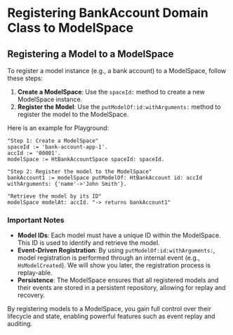 # Registering BankAccount Domain Class to ModelSpace

## Registering a Model to a ModelSpace

To register a model instance (e.g., a bank account) to a ModelSpace, follow these steps:

1. **Create a ModelSpace**: Use the `spaceId:` method to create a new ModelSpace instance.
2. **Register the Model**: Use the `putModelOf:id:withArguments:` method to register the model to the ModelSpace.

Here is an example for Playground:

```Smalltalk
"Step 1: Create a ModelSpace"
spaceId := 'bank-account-app-1'.
accId := '00001'.
modelSpace := HtBankAccountSpace spaceId: spaceId.

"Step 2: Register the model to the ModelSpace"
bankAccount1 := modelSpace putModelOf: HtBankAccount id: accId withArguments: {'name'->'John Smith'}.

"Retrieve the model by its ID"
modelSpace modelAt: accId. "-> returns bankAccount1"
```

### Important Notes

- **Model IDs**: Each model must have a unique ID within the ModelSpace. This ID is used to identify and retrieve the model.
- **Event-Driven Registration**: By using `putModelOf:id:withArguments:`, model registration is performed through an internal event (e.g., `HsModelCreated`). We will show you later, the registration process is replay-able.
- **Persistence**: The ModelSpace ensures that all registered models and their events are stored in a persistent repository, allowing for replay and recovery.

By registering models to a ModelSpace, you gain full control over their lifecycle and state, enabling powerful features such as event replay and auditing.
